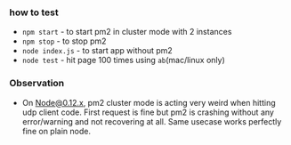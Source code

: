 ### how to test

 - `npm start` - to start pm2 in cluster mode with 2 instances
 - `npm stop` - to stop pm2
 - `node index.js` - to start app without pm2
 - `node test` - hit page 100 times using `ab`(mac/linux only)


### Observation

 - On Node@0.12.x, pm2 cluster mode is acting very weird when hitting udp client code. First request is fine but pm2 is crashing without any error/warning and not recovering at all. Same usecase works perfectly fine on plain node.
